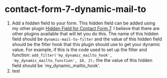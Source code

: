 # contact-form-7-dynamic-mail-to

1. Add a hidden field to your form. This hidden field can be added using my other plugin [Hidden Field for Contact Form 7](https://wordpress.org/plugins/contact-form-7-simple-hidden-field/). I believe that there are other plugins available that will let you do this. The name of this hidden field should be `dynamic-mail-to-filter` and the value of this hidden field should be the filter hook that this plugin should use to get your dynamic value. For example, if this is the code used to set up the filter and function: ```add_filter('my_dynamic_mailto_hook', 'my_dynamic_mailto_function', 10, 2);``` the the value of this hidden field should be `my_dynamic_mailto_hook'.
2. test
